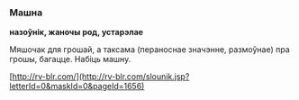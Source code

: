 ### Машна
**назоўнік, жаночы род, устарэлае**

Мяшочак для грошай, а таксама (пераноснае значэнне, размоўнае) пра грошы, багацце. Набіць машну.

<a rel="author">[http://rv-blr.com/](http://rv-blr.com/slounik.jsp?letterId=0&maskId=0&pageId=1656)</a>
